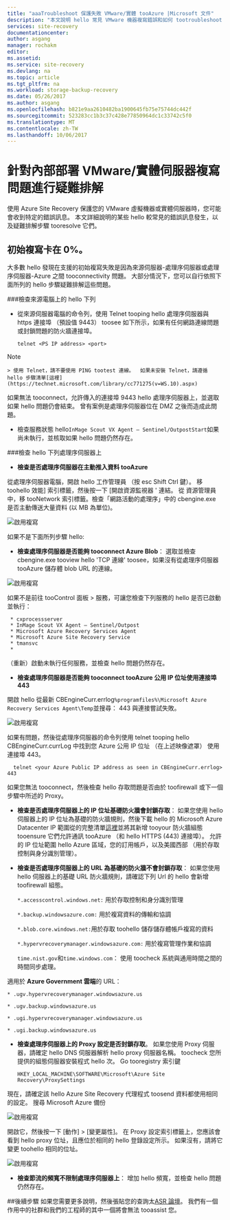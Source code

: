 ```yaml
---
title: "aaaTroubleshoot 保護失敗 VMware/實體 tooAzure |Microsoft 文件"
description: "本文說明 hello 常見 VMware 機器複寫錯誤和如何 tootroubleshoot 它們"
services: site-recovery
documentationcenter: 
author: asgang
manager: rochakm
editor: 
ms.assetid: 
ms.service: site-recovery
ms.devlang: na
ms.topic: article
ms.tgt_pltfrm: na
ms.workload: storage-backup-recovery
ms.date: 05/26/2017
ms.author: asgang
ms.openlocfilehash: b821e9aa2610482ba1900645fb75e75744dc442f
ms.sourcegitcommit: 523283cc1b3c37c428e77850964dc1c33742c5f0
ms.translationtype: MT
ms.contentlocale: zh-TW
ms.lasthandoff: 10/06/2017
---
```

# <a name="troubleshoot-on-premises-vmwarephysical-server-replication-issues"></a>針對內部部署 VMware/實體伺服器複寫問題進行疑難排解
使用 Azure Site Recovery 保護您的 VMware 虛擬機器或實體伺服器時，您可能會收到特定的錯誤訊息。 本文詳細說明的某些 hello 較常見的錯誤訊息發生，以及疑難排解步驟 tooresolve 它們。


## <a name="initial-replication-is-stuck-at-0"></a>初始複寫卡在 0%。
大多數 hello 發現在支援的初始複寫失敗是因為來源伺服器-處理序伺服器或處理序伺服器-Azure 之間 tooconnectivity 問題。
大部分情況下，您可以自行依照下面所列的 hello 步驟疑難排解這些問題。

###<a name="check-hello-following-on-source-machine"></a>檢查來源電腦上的 hello 下列
* 從來源伺服器電腦的命令列，使用 Telnet tooping hello 處理序伺服器與 https 連接埠 （預設值 9443） toosee 如下所示，如果有任何網路連線問題或封鎖問題的防火牆連接埠。
     
    `telnet <PS IP address> <port>`
> [!NOTE]
    > 使用 Telnet，請不要使用 PING tootest 連線。  如果未安裝 Telnet，請遵循 hello 步驟清單[這裡](https://technet.microsoft.com/library/cc771275(v=WS.10).aspx)

如果無法 tooconnect，允許傳入的連接埠 9443 hello 處理序伺服器上，並選取 如果 hello 問題仍會結束。 曾有案例是處理序伺服器位在 DMZ 之後而造成此問題。

* 檢查服務狀態 hello`InMage Scout VX Agent – Sentinel/OutpostStart`如果尚未執行，並核取如果 hello 問題仍然存在。   
 
###<a name="check-hello-following-on-process-server"></a>檢查 hello 下列處理序伺服器上

* **檢查是否處理序伺服器在主動推入資料 tooAzure** 

從處理序伺服器電腦，開啟 hello 工作管理員 （按 esc Shift Ctrl 鍵）。 移 toohello 效能] 索引標籤，然後按一下 [開啟資源監視器 ' 連結。 從 資源管理員 中，移 tooNetwork 索引標籤。檢查「網路活動的處理序」中的 cbengine.exe 是否主動傳送大量資料 (以 MB 為單位)。

![啟用複寫](./media/site-recovery-protection-common-errors/cbengine.png)

如果不是下面所列步驟 hello:

* **檢查處理序伺服器是否能夠 tooconnect Azure Blob**： 選取並檢查 cbengine.exe tooview hello 'TCP 連線' toosee，如果沒有從處理序伺服器 tooAzure 儲存體 blob URL 的連線。

![啟用複寫](./media/site-recovery-protection-common-errors/rmonitor.png)

如果不是前往 tooControl 面板 > 服務，可讓您檢查下列服務的 hello 是否已啟動並執行：

     * cxprocessserver
     * InMage Scout VX Agent – Sentinel/Outpost
     * Microsoft Azure Recovery Services Agent
     * Microsoft Azure Site Recovery Service
     * tmansvc
     * 
（重新）啟動未執行任何服務，並檢查 hello 問題仍然存在。

* **檢查處理序伺服器是否能夠 tooconnect tooAzure 公用 IP 位址使用連接埠 443**

開啟 hello 從最新 CBEngineCurr.errlog`%programfiles%\Microsoft Azure Recovery Services Agent\Temp`並搜尋： 443 與連接嘗試失敗。

![啟用複寫](./media/site-recovery-protection-common-errors/logdetails1.png)

如果有問題，然後從處理序伺服器的命令列使用 telnet tooping hello CBEngineCurr.currLog 中找到您 Azure 公用 IP 位址 （在上述映像遮罩） 使用連接埠 443。

      telnet <your Azure Public IP address as seen in CBEngineCurr.errlog>  443
如果您無法 tooconnect，然後檢查 hello 存取問題是否由於 toofirewall 或下一個步驟中所述的 Proxy。


* **檢查是否處理序伺服器上的 IP 位址基礎防火牆會封鎖存取**： 如果您使用 hello 伺服器上的 IP 位址為基礎的防火牆規則，然後下載 hello 的 Microsoft Azure Datacenter IP 範圍從的完整清單[這裡](https://www.microsoft.com/download/details.aspx?id=41653)並將其新增 tooyour 防火牆組態 tooensure 它們允許通訊 tooAzure （和 hello HTTPS (443) 連接埠）。  允許的 IP 位址範圍 hello Azure 區域，您的訂用帳戶，以及美國西部 （用於存取控制與身分識別管理）。

* **檢查是否處理序伺服器上的 URL 為基礎的防火牆不會封鎖存取**： 如果您使用 hello 伺服器上的基礎 URL 防火牆規則，請確認下列 Url 的 hello 會新增 toofirewall 組態。 
     
  `*.accesscontrol.windows.net:` 用於存取控制和身分識別管理

  `*.backup.windowsazure.com:` 用於複寫資料的傳輸和協調

  `*.blob.core.windows.net:`用於存取 toohello 儲存儲存體帳戶複寫的資料

  `*.hypervrecoverymanager.windowsazure.com:` 用於複寫管理作業和協調

  `time.nist.gov`和`time.windows.com`： 使用 toocheck 系統與通用時間之間的時間同步處理。

適用於 **Azure Government 雲端**的 URL：

`* .ugv.hypervrecoverymanager.windowsazure.us`

`* .ugv.backup.windowsazure.us`

`* .ugi.hypervrecoverymanager.windowsazure.us`

`* .ugi.backup.windowsazure.us` 

* **檢查處理序伺服器上的 Proxy 設定是否封鎖存取**。  如果您使用 Proxy 伺服器，請確定 hello DNS 伺服器解析 hello proxy 伺服器名稱。
toocheck 您所提供的組態伺服器安裝程式 hello 次。 Go tooregistry 索引鍵

    `HKEY_LOCAL_MACHINE\SOFTWARE\Microsoft\Azure Site Recovery\ProxySettings`

現在，請確定該 hello Azure Site Recovery 代理程式 toosend 資料都使用相同的設定。
搜尋 Microsoft Azure 備份 

![啟用複寫](./media/site-recovery-protection-common-errors/mab.png)

開啟它，然後按一下 [動作] > [變更屬性]。 在 Proxy 設定索引標籤上，您應該會看到 hello proxy 位址，且應位於相同的 hello 登錄設定所示。 如果沒有，請將它變更 toohello 相同的位址。

![啟用複寫](./media/site-recovery-protection-common-errors/mabproxy.png)

* **檢查節流的頻寬不限制處理序伺服器上**： 增加 hello 頻寬，並檢查 hello 問題仍然存在。

##<a name="next-steps"></a>後續步驟
如果您需要更多說明，然後張貼您的查詢太[ASR 論壇](https://social.msdn.microsoft.com/Forums/azure/home?forum=hypervrecovmgr)。 我們有一個作用中的社群和我們的工程師的其中一個將會無法 tooassist 您。
